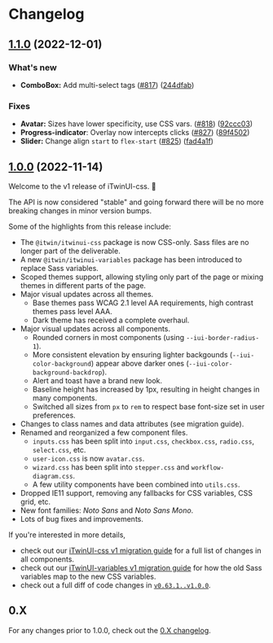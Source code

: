 # Changelog

## [1.1.0](https://www.github.com/iTwin/iTwinUI/compare/v1.0.0...v1.1.0) (2022-12-01)

### What's new

* **ComboBox:** Add multi-select tags ([#817](https://www.github.com/iTwin/iTwinUI/issues/817)) ([244dfab](https://www.github.com/iTwin/iTwinUI/commit/244dfab8338035000d95260caf534a04d698ffdb))

### Fixes

* **Avatar:** Sizes have lower specificity, use CSS vars. ([#818](https://www.github.com/iTwin/iTwinUI/issues/818)) ([92ccc03](https://www.github.com/iTwin/iTwinUI/commit/92ccc0337777e97ab3b55d52b8ce1548e3026485))
* **Progress-indicator**: Overlay now intercepts clicks ([#827](https://www.github.com/iTwin/iTwinUI/issues/827)) ([89f4502](https://www.github.com/iTwin/iTwinUI/commit/89f4502460fd7a4fe5244b57997cc7d9800e8fdd))
* **Slider:** Change align `start` to `flex-start` ([#825](https://www.github.com/iTwin/iTwinUI/issues/825)) ([fad4a1f](https://www.github.com/iTwin/iTwinUI/commit/fad4a1f3068354ea18b4d0d8f08d1725d4887211))

## [1.0.0](https://www.github.com/iTwin/iTwinUI/compare/v0.63.1...v1.0.0) (2022-11-14)

Welcome to the v1 release of iTwinUI-css. 🎉

The API is now considered "stable" and going forward there will be no more breaking changes in minor version bumps.

Some of the highlights from this release include:

- The `@itwin/itwinui-css` package is now CSS-only. Sass files are no longer part of the deliverable.
- A new `@itwin/itwinui-variables` package has been introduced to replace Sass variables.
- Scoped themes support, allowing styling only part of the page or mixing themes in different parts of the page.
- Major visual updates across all themes.
  - Base themes pass WCAG 2.1 level AA requirements, high contrast themes pass level AAA.
  - Dark theme has received a complete overhaul.
- Major visual updates across all components.
  - Rounded corners in most components (using `--iui-border-radius-1`).
  - More consistent elevation by ensuring lighter backgounds (`--iui-color-background`) appear above darker ones (`--iui-color-background-backdrop`).
  - Alert and toast have a brand new look.
  - Baseline height has increased by 1px, resulting in height changes in many components.
  - Switched all sizes from `px` to `rem` to respect base font-size set in user preferences.
- Changes to class names and data attributes (see migration guide).
- Renamed and reorganized a few component files.
  - `inputs.css` has been split into `input.css`, `checkbox.css`, `radio.css`, `select.css`, etc.
  - `user-icon.css` is now `avatar.css`.
  - `wizard.css` has been split into `stepper.css` and `workflow-diagram.css`.
  - A few utility components have been combined into `utils.css`.
- Dropped IE11 support, removing any fallbacks for CSS variables, CSS grid, etc.
- New font families: _Noto Sans_ and _Noto Sans Mono_.
- Lots of bug fixes and improvements.

If you're interested in more details,

- check out our [iTwinUI-css v1 migration guide](https://github.com/iTwin/iTwinUI/wiki/iTwinUI-v1-migration-guide) for a full list of changes in all components.
- check out our [iTwinUI-variables v1 migration guide](https://github.com/iTwin/iTwinUI/wiki/iTwinUI-variables-v1-migration-guide) for how the old Sass variables map to the new CSS variables.
- check out a full diff of code changes in [`v0.63.1..v1.0.0`](https://www.github.com/iTwin/iTwinUI/compare/v0.63.1...v1.0.0).

## 0.X

For any changes prior to 1.0.0, check out the [0.X changelog](https://github.com/iTwin/iTwinUI/blob/v0/packages/itwinui-css/CHANGELOG.md).
